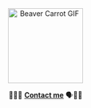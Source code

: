 <div align="center">
  <img height="150" src="https://media1.tenor.com/m/z3sxfsXpHtUAAAAd/beaver-carrot.gif" alt="Beaver Carrot GIF"/>
</div>
<p align="center">
🧟💀🥶
<b><a href="mailto:xartyacode@gmail.com">Contact me</a></b>
🗣️💯🔥
</p>
